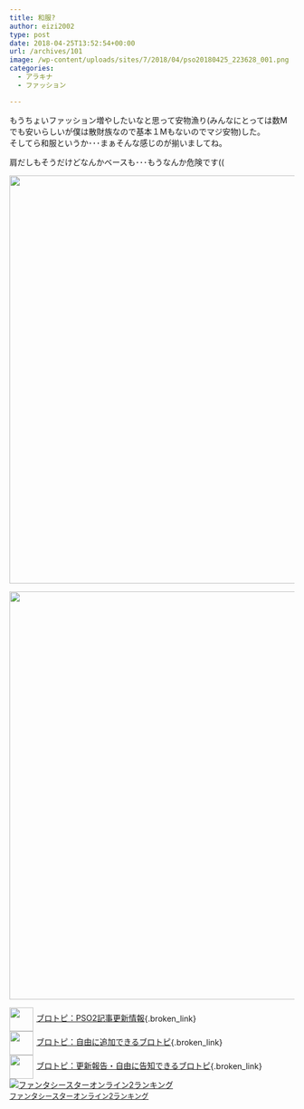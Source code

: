 ```yaml
---
title: 和服?
author: eizi2002
type: post
date: 2018-04-25T13:52:54+00:00
url: /archives/101
image: /wp-content/uploads/sites/7/2018/04/pso20180425_223628_001.png
categories:
  - アラキナ
  - ファッション

---
```

もうちょいファッション増やしたいなと思って安物漁り(みんなにとっては数Mでも安いらしいが僕は散財族なので基本１Mもないのでマジ安物)した。  
そしてら和服というか･･･まぁそんな感じのが揃いましてね。

肩だしもそうだけどなんかベースも･･･もうなんか危険です((

<a href="http://inubousaki-ikkai.kir.jp/eizi2002/pso/wp-content/uploads/sites/7/2018/04/pso20180425_223628_001.png" rel="lightbox[101]"><img loading="lazy" class="alignnone wp-image-102 size-full" src="http://inubousaki-ikkai.kir.jp/eizi2002/pso/wp-content/uploads/sites/7/2018/04/pso20180425_223628_001.png" alt="" width="1280" height="720" srcset="http://inubousaki-ikkai.kir.jp/eizi2002/pso/wp-content/uploads/sites/7/2018/04/pso20180425_223628_001.png 1280w, http://inubousaki-ikkai.kir.jp/eizi2002/pso/wp-content/uploads/sites/7/2018/04/pso20180425_223628_001-300x169.png 300w, http://inubousaki-ikkai.kir.jp/eizi2002/pso/wp-content/uploads/sites/7/2018/04/pso20180425_223628_001-768x432.png 768w, http://inubousaki-ikkai.kir.jp/eizi2002/pso/wp-content/uploads/sites/7/2018/04/pso20180425_223628_001-1024x576.png 1024w" sizes="(max-width: 1280px) 100vw, 1280px" /></a>

<a href="http://inubousaki-ikkai.kir.jp/eizi2002/pso/wp-content/uploads/sites/7/2018/04/pso20180425_223647_002.png" rel="lightbox[101]"><img loading="lazy" class="alignnone wp-image-103 size-full" src="http://inubousaki-ikkai.kir.jp/eizi2002/pso/wp-content/uploads/sites/7/2018/04/pso20180425_223647_002.png" alt="" width="1280" height="720" srcset="http://inubousaki-ikkai.kir.jp/eizi2002/pso/wp-content/uploads/sites/7/2018/04/pso20180425_223647_002.png 1280w, http://inubousaki-ikkai.kir.jp/eizi2002/pso/wp-content/uploads/sites/7/2018/04/pso20180425_223647_002-300x169.png 300w, http://inubousaki-ikkai.kir.jp/eizi2002/pso/wp-content/uploads/sites/7/2018/04/pso20180425_223647_002-768x432.png 768w, http://inubousaki-ikkai.kir.jp/eizi2002/pso/wp-content/uploads/sites/7/2018/04/pso20180425_223647_002-1024x576.png 1024w" sizes="(max-width: 1280px) 100vw, 1280px" /></a>

[<img style="width: 3em !important; height: 3em !important; vertical-align: middle; margin-right: .4em;" src="https://blogcircle.jp/thumb/commu/163/1" />ブロトピ：PSO2記事更新情報][1]{.broken_link}  
[<img style="width: 3em !important; height: 3em !important; vertical-align: middle; margin-right: .4em;" src="https://blogcircle.jp/thumb/commu/583/3" />ブロトピ：自由に追加できるブロトピ][2]{.broken_link}  
[<img style="width: 3em !important; height: 3em !important; vertical-align: middle; margin-right: .4em;" src="https://blogcircle.jp/thumb/commu/677/2" />ブロトピ：更新報告・自由に告知できるブロトピ][3]{.broken_link}  
<a href="//blog.with2.net/link/?1901224:2510" target="_blank"><img src="https://blog.with2.net/img/banner/c/banner_1/br_c_2510_1.gif" title="ファンタシースターオンライン2ランキング" /></a>  
<a href="//blog.with2.net/link/?1901224:2510" target="_blank" style="font-size: 0.9em;">ファンタシースターオンライン2ランキング</a>

 [1]: https://blogcircle.jp/commu/163/topic/2
 [2]: https://blogcircle.jp/commu/583/topic/6
 [3]: https://blogcircle.jp/commu/677/topic/3
